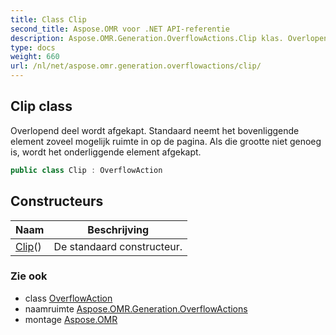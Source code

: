 ```yaml
---
title: Class Clip
second_title: Aspose.OMR voor .NET API-referentie
description: Aspose.OMR.Generation.OverflowActions.Clip klas. Overlopend deel wordt afgekapt. Standaard neemt het bovenliggende element zoveel mogelijk ruimte in op de pagina. Als die grootte niet genoeg is wordt het onderliggende element afgekapt.
type: docs
weight: 660
url: /nl/net/aspose.omr.generation.overflowactions/clip/
---
```

## Clip class

Overlopend deel wordt afgekapt. Standaard neemt het bovenliggende element zoveel mogelijk ruimte in op de pagina. Als die grootte niet genoeg is, wordt het onderliggende element afgekapt.

```csharp
public class Clip : OverflowAction
```

## Constructeurs

| Naam | Beschrijving |
| --- | --- |
| [Clip](clip/)() | De standaard constructeur. |

### Zie ook

* class [OverflowAction](../overflowaction/)
* naamruimte [Aspose.OMR.Generation.OverflowActions](../../aspose.omr.generation.overflowactions/)
* montage [Aspose.OMR](../../)


